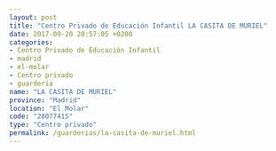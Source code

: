 ```yaml
---
layout: post
title: "Centro Privado de Educación Infantil LA CASITA DE MURIEL"
date: 2017-09-20 20:57:05 +0200
categories:
- Centro Privado de Educación Infantil
- madrid
- el-molar
- Centro privado
- guarderia
name: "LA CASITA DE MURIEL"
province: "Madrid"
location: "El Molar"
code: "28077415"
type: "Centro privado"
permalink: /guarderias/la-casita-de-muriel.html
---
```

